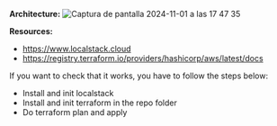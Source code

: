 **Architecture:**
![Captura de pantalla 2024-11-01 a las 17 47 35](https://github.com/user-attachments/assets/ab25e5ee-e701-401a-addf-aa6278a0cacf)

**Resources:**
- https://www.localstack.cloud
- https://registry.terraform.io/providers/hashicorp/aws/latest/docs

If you want to check that it works, you have to follow the steps below:
- Install and init localstack
- Install and init terraform in the repo folder
- Do terraform plan and apply
